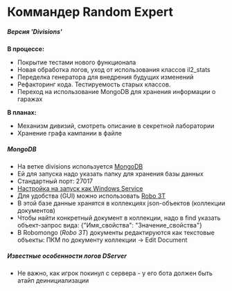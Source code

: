 # Коммандер Random Expert
##### Версия 'Divisions'
**В процессе:**

* Покрытие тестами нового функционала
* Новая обработка логов, уход от использования классов il2_stats
* Переделка генератора для внедрения будущих изменений
* Рефакторинг кода. Тестируемость старых классов.
* Переход на использование MongoDB для хранения информации о гаражах

**В планах:**

* Механизм дивизий, смотреть описание в секретной лаборатории
* Хранение графа кампании в файле



##### MongoDB
* На ветке divisions используется [MongoDB](https://www.mongodb.com/download-center?jmp=nav#community)
* Ей для запуска надо указать папку для хранения базы данных
* Стандартный порт: 27017
* [Настройка на запуск как Windows Service](https://stackoverflow.com/questions/2438055/how-to-run-mongodb-as-windows-service)
* Для удобства (GUI) можно использовать [Robo 3T](https://robomongo.org)
* В этой базе данные хранятся в коллекциях json-объектов (коллекции документов)
* Чтобы найти конкретный документ в коллекции, надо в find указать объект-запрос вида: {"Имя_свойства": "Значение_свойства"}
* В Robomongo (*Robo 3T*) документы редактируются как текстовые объекты: ПКМ по документу коллекции -> Edit Document



##### Известные особенности логов DServer
* Не важно, как игрок покинул с сервера - у его бота должен быть атайп деинициализации
